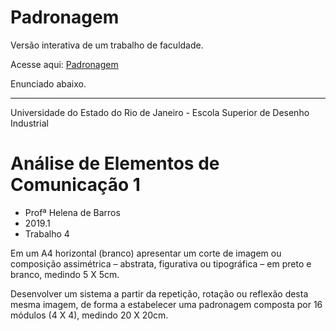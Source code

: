 # Padronagem

Versão interativa de um trabalho de faculdade.

Acesse aqui: [Padronagem](https://padronagem.felipeog.com.br/)

Enunciado abaixo.

---

Universidade do Estado do Rio de Janeiro - Escola Superior de Desenho Industrial

# Análise de Elementos de Comunicação 1

- Profª Helena de Barros
- 2019.1
- Trabalho 4

Em um A4 horizontal (branco) apresentar um corte de imagem ou composição assimétrica – abstrata, figurativa ou tipográfica – em preto e branco, medindo 5 X 5cm.

Desenvolver um sistema a partir da repetição, rotação ou reflexão desta mesma imagem, de forma a estabelecer uma padronagem composta por 16 módulos (4 X 4), medindo 20 X 20cm.
